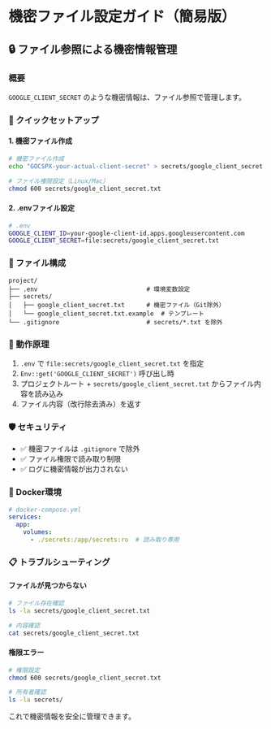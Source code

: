 # 機密ファイル設定ガイド（簡易版）

## 🔒 ファイル参照による機密情報管理

### 概要

`GOOGLE_CLIENT_SECRET` のような機密情報は、ファイル参照で管理します。

### 🚀 クイックセットアップ

#### 1. 機密ファイル作成

```bash
# 機密ファイル作成
echo "GOCSPX-your-actual-client-secret" > secrets/google_client_secret.txt

# ファイル権限設定（Linux/Mac）
chmod 600 secrets/google_client_secret.txt
```

#### 2. .envファイル設定

```bash
# .env
GOOGLE_CLIENT_ID=your-google-client-id.apps.googleusercontent.com
GOOGLE_CLIENT_SECRET=file:secrets/google_client_secret.txt
```

### 📁 ファイル構成

```
project/
├── .env                              # 環境変数設定
├── secrets/
│   ├── google_client_secret.txt      # 機密ファイル（Git除外）
│   └── google_client_secret.txt.example  # テンプレート
└── .gitignore                        # secrets/*.txt を除外
```

### 🔧 動作原理

1. `.env` で `file:secrets/google_client_secret.txt` を指定
2. `Env::get('GOOGLE_CLIENT_SECRET')` 呼び出し時
3. プロジェクトルート + `secrets/google_client_secret.txt` からファイル内容を読み込み
4. ファイル内容（改行除去済み）を返す

### 🛡️ セキュリティ

- ✅ 機密ファイルは `.gitignore` で除外
- ✅ ファイル権限で読み取り制限
- ✅ ログに機密情報が出力されない

### 🐳 Docker環境

```yaml
# docker-compose.yml
services:
  app:
    volumes:
      - ./secrets:/app/secrets:ro  # 読み取り専用
```

### 📋 トラブルシューティング

#### ファイルが見つからない

```bash
# ファイル存在確認
ls -la secrets/google_client_secret.txt

# 内容確認
cat secrets/google_client_secret.txt
```

#### 権限エラー

```bash
# 権限設定
chmod 600 secrets/google_client_secret.txt

# 所有者確認
ls -la secrets/
```

これで機密情報を安全に管理できます。